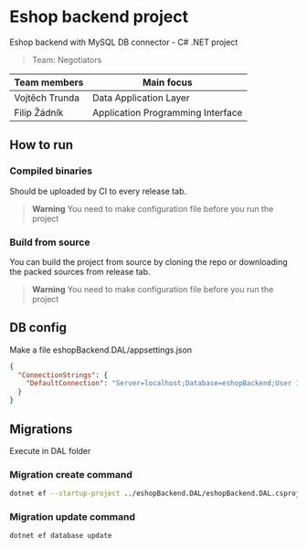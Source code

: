 # Eshop backend project
Eshop backend with MySQL DB connector - C# .NET project

> Team: Negotiators

| Team members | Main focus |
|---|---|
| Vojtěch Trunda | Data Application Layer |
| Filip Žádník | Application Programming Interface |

## How to run
### Compiled binaries
Should be uploaded by CI to every release tab.

> **Warning**
> You need to make configuration file before you run the project

### Build from source
You can build the project from source by cloning the repo or downloading the packed sources from release tab.

> **Warning**
> You need to make configuration file before you run the project

## DB config
Make a file eshopBackend.DAL/appsettings.json
```json
{
  "ConnectionStrings": {
    "DefaultConnection": "Server=localhost;Database=eshopBackend;User Id=eshopBackend;Password=secret;"
  }
}
```

## Migrations
Execute in DAL folder

### Migration create command
```bash
dotnet ef --startup-project ../eshopBackend.DAL/eshopBackend.DAL.csproj migrations add "init" --context DbConnectorFactory --output-dir Migrations --project ../eshopBackend.DAL/eshopBackend.DAL.csproj
```

### Migration update command
```bash
dotnet ef database update
```